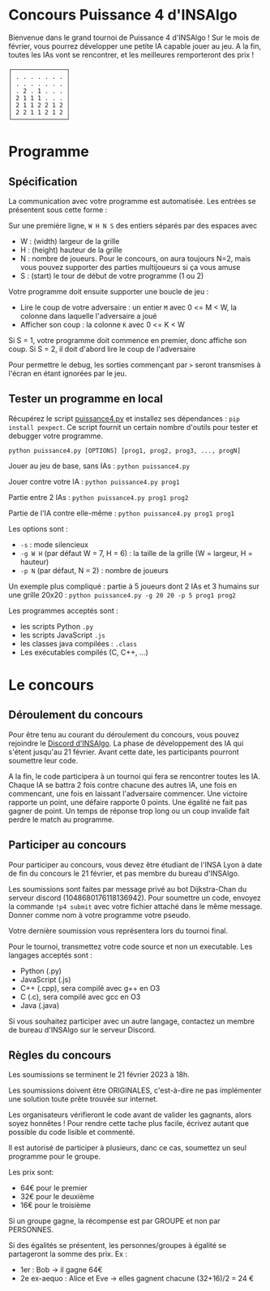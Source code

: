 # Concours Puissance 4 d'INSAlgo

Bienvenue dans le grand tournoi de Puissance 4 d'INSAlgo ! Sur le mois de février, vous pourrez développer une petite IA capable jouer au jeu. A la fin, toutes les IAs vont se rencontrer, et les meilleures remporteront des prix !

```plaintext
┌───────────────┐
│ . . . . . . . │
│ . . . . . . . │
│ . 2 . 1 . . . │
│ 2 1 1 1 . . . │
│ 2 1 1 2 2 1 2 │
│ 2 2 1 1 2 1 2 │
└───────────────┘
```

# Programme

## Spécification

La communication avec votre programme est automatisée. Les entrées se présentent sous cette forme :

Sur une première ligne, `W H N S` des entiers séparés par des espaces avec
 - W : (width) largeur de la grille
 - H : (height) hauteur de la grille
 - N : nombre de joueurs. Pour le concours, on aura toujours N=2, mais vous pouvez supporter des parties multijoueurs si ça vous amuse
 - S : (start) le tour de début de votre programme (1 ou 2)

Votre programme doit ensuite supporter une boucle de jeu :
 - Lire le coup de votre adversaire : un entier `M` avec 0 <= M < W, la colonne dans laquelle l'adversaire a joué
 - Afficher son coup : la colonne `K` avec 0 <= K < W

 Si S = 1, votre programme doit commence en premier, donc affiche son coup. Si S = 2, il doit d'abord lire le coup de l'adversaire

Pour permettre le debug, les sorties commençant par `>` seront transmises à l'écran en étant ignorées par le jeu.

## Tester un programme en local

Récupérez le script [puissance4.py](https://github.com/INSAlgo/Concours-Puissance4/blob/main/puissance4.py) et installez ses dépendances : `pip install pexpect`. Ce script fournit un certain nombre d'outils pour tester et debugger votre programme.

`python puissance4.py [OPTIONS] [prog1, prog2, prog3, ..., progN]`

Jouer au jeu de base, sans IAs :
`python puissance4.py`

Jouer contre votre IA :
`python puissance4.py prog1`

Partie entre 2 IAs :
`python puissance4.py prog1 prog2`

Partie de l'IA contre elle-même :
`python puissance4.py prog1 prog1`

Les options sont :
  - `-s` : mode silencieux
  - `-g W H` (par défaut W = 7, H = 6) : la taille de la grille (W = largeur, H = hauteur)
  - `-p N` (par défaut, N = 2) : nombre de joueurs

Un exemple plus compliqué : partie à 5 joueurs dont 2 IAs et 3 humains sur une grille 20x20 :
`python puissance4.py -g 20 20 -p 5 prog1 prog2`

Les programmes acceptés sont :
 - les scripts Python `.py`
 - les scripts JavaScript `.js`
 - les classes java compilées : `.class`
 - Les exécutables compilés (C, C++, ...)

# Le concours

## Déroulement du concours

Pour être tenu au courant du déroulement du concours, vous pouvez rejoindre le [Discord d'INSAlgo](https://discord.gg/fGTkMQetSC). La phase de développement des IA qui s'étent jusqu'au 21 février. Avant cette date, les participants pourront soumettre leur code.

A la fin, le code participera à un tournoi qui fera se rencontrer toutes les IA. Chaque IA se battra 2 fois contre chacune des autres IA, une fois en commencant, une fois en laissant l'adversaire commencer. Une victoire rapporte un point, une défaire rapporte 0 points. Une égalité ne fait pas gagner de point. Un temps de réponse trop long ou un coup invalide fait perdre le match au programme.

## Participer au concours

Pour participer au concours, vous devez être étudiant de l'INSA Lyon à date de fin du concours le 21 février, et pas membre du bureau d'INSAlgo.

Les soumissions sont faites par message privé au bot Dijkstra-Chan du serveur discord (1048680176118136942).
Pour soumettre un code, envoyez la commande `!p4 submit` avec votre fichier attaché dans le même message.
Donner comme nom à votre programme votre pseudo.

Votre dernière soumission vous représentera lors du tournoi final.

Pour le tournoi, transmettez votre code source et non un executable.
Les langages acceptés sont :
 - Python (.py)
 - JavaScript (.js)
 - C++ (.cpp), sera compilé avec g++ en O3
 - C (.c), sera compilé avec gcc en O3
 - Java (.java)

Si vous souhaitez participer avec un autre langage, contactez un membre de bureau d'INSAlgo sur le serveur Discord.

## Règles du concours

Les soumissions se terminent le 21 février 2023 à 18h.

Les soumissions doivent être ORIGINALES, c'est-à-dire ne pas implémenter une solution toute prête trouvée sur internet.

Les organisateurs vérifieront le code avant de valider les gagnants, alors soyez honnêtes ! Pour rendre cette tache plus facile, écrivez autant que possible du code lisible et commenté.

Il est autorisé de participer à plusieurs, danc ce cas, soumettez un seul programme pour le groupe.

Les prix sont:
 - 64€ pour le premier
 - 32€ pour le deuxième
 - 16€ pour le troisième

Si un groupe gagne, la récompense est par GROUPE et non par PERSONNES.

Si des égalités se présentent, les personnes/groupes à égalité se partageront la somme des prix.
Ex :
  - 1er : Bob -> il gagne 64€
  - 2e ex-aequo : Alice et Eve -> elles gagnent chacune (32+16)/2 = 24 €
